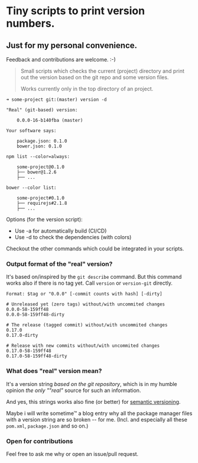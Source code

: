 # Tiny scripts to print version numbers.
## Just for my personal convenience.

Feedback and contributions are welcome. :-)

> Small scripts which checks the current (project) directory
> and print out the version based on the git repo and some version files.
> 
> Works currently only in the top directory of an project.

	➜ some-project git:(master) version -d

	"Real" (git-based) version:
	
	    0.0.0-16-b140fba (master)
	
	Your software says:
	
	   	package.json: 0.1.0
	    bower.json: 0.1.0
	
	npm list --color=always:
	
	    some-project@0.1.0
	    ├── bower@1.2.6
	    ├── ...
	
	bower --color list:
	
	    some-project#0.1.0
	    ├── requirejs#2.1.8
	    ├── ...

Options (for the version script):

* Use -a for automatically build (CI/CD)
* Use -d to check the dependencies (with colors)

Checkout the other commands which could be integrated in your scripts.

### Output format of the "real" version?

It's based on/inspired by the `git describe` command.
But this command works also if there is no tag yet.
Call `version` or `version-git` directly.

	Format: $tag or "0.0.0" [-commit counts with hash] [-dirty]

	# Unreleased yet (zero tags) without/with uncommited changes
	0.0.0-58-159ff48
	0.0.0-58-159ff48-dirty
	
	# The release (tagged commit) without/with uncommited changes
	0.17.0
	0.17.0-dirty
	
	# Release with new commits without/with uncommited changes
	0.17.0-58-159ff48
	0.17.0-58-159ff48-dirty
	

### What does "real" version mean?

It's a version string *based on the git repository*,
which is in my humble opinion *the only ""real"* source for such
an information.

And yes, this strings works also fine (or better) for
[semantic versioning](http://semver.org/).

Maybe i will write sometime™ a blog entry why all the package manager files 
with a version string are so broken -- for me.
(Incl. and especially all these `pom.xml`, `package.json` and so on.)

### Open for contributions

Feel free to ask me why or open an issue/pull request.
